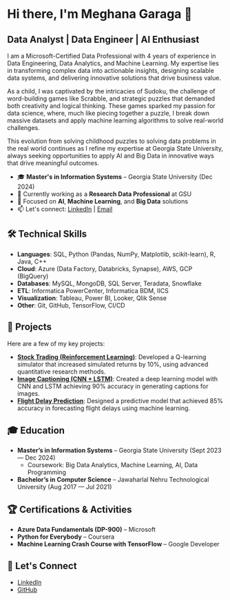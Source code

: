 # Hi there, I'm Meghana Garaga 👋

## Data Analyst | Data Engineer | AI Enthusiast

I am a Microsoft-Certified Data Professional with 4 years of experience in Data Engineering, Data Analytics, and Machine Learning. My expertise lies in transforming complex data into actionable insights, designing scalable data systems, and delivering innovative solutions that drive business value.

As a child, I was captivated by the intricacies of Sudoku, the challenge of word-building games like Scrabble, and strategic puzzles that demanded both creativity and logical thinking. These games sparked my passion for data science, where, much like piecing together a puzzle, I break down massive datasets and apply machine learning algorithms to solve real-world challenges.

This evolution from solving childhood puzzles to solving data problems in the real world continues as I refine my expertise at Georgia State University, always seeking opportunities to apply AI and Big Data in innovative ways that drive meaningful outcomes.



- 🎓 **Master's in Information Systems** – Georgia State University (Dec 2024)
- 💼 Currently working as a **Research Data Professional** at GSU
- 🌱 Focused on **AI**, **Machine Learning**, and **Big Data** solutions
- 📫 Let's connect: [LinkedIn](https://www.linkedin.com/in/meghanagaraga/) | [Email](mailto:mgaraga1@outlook.com)

## 🛠️ Technical Skills
- **Languages**: SQL, Python (Pandas, NumPy, Matplotlib, scikit-learn), R, Java, C++
- **Cloud**: Azure (Data Factory, Databricks, Synapse), AWS, GCP (BigQuery)
- **Databases**: MySQL, MongoDB, SQL Server, Teradata, Snowflake
- **ETL**: Informatica PowerCenter, Informatica BDM, IICS
- **Visualization**: Tableau, Power BI, Looker, Qlik Sense
- **Other**: Git, GitHub, TensorFlow, CI/CD

## 🚀 Projects
Here are a few of my key projects:

- **[Stock Trading (Reinforcement Learning)](https://github.com/meghana4400/Stock-Trading-RL)**: Developed a Q-learning simulator that increased simulated returns by 10%, using advanced quantitative research methods.
- **[Image Captioning (CNN + LSTM)](https://github.com/meghana4400/Image-Captioning)**: Created a deep learning model with CNN and LSTM achieving 90% accuracy in generating captions for images.
- **[Flight Delay Prediction](https://github.com/meghana4400/Flight-Delay-Prediction)**: Designed a predictive model that achieved 85% accuracy in forecasting flight delays using machine learning.

## 🎓 Education
- **Master’s in Information Systems** – Georgia State University (Sept 2023 — Dec 2024)
  - Coursework: Big Data Analytics, Machine Learning, AI, Data Programming
- **Bachelor’s in Computer Science** – Jawaharlal Nehru Technological University (Aug 2017 — Jul 2021)

## 🏆 Certifications & Activities
- **Azure Data Fundamentals (DP-900)** – Microsoft
- **Python for Everybody** – Coursera
- **Machine Learning Crash Course with TensorFlow** – Google Developer

## 🔗 Let's Connect
- [LinkedIn](https://www.linkedin.com/in/meghanagaraga/)
- [GitHub](https://github.com/meghana4400)
